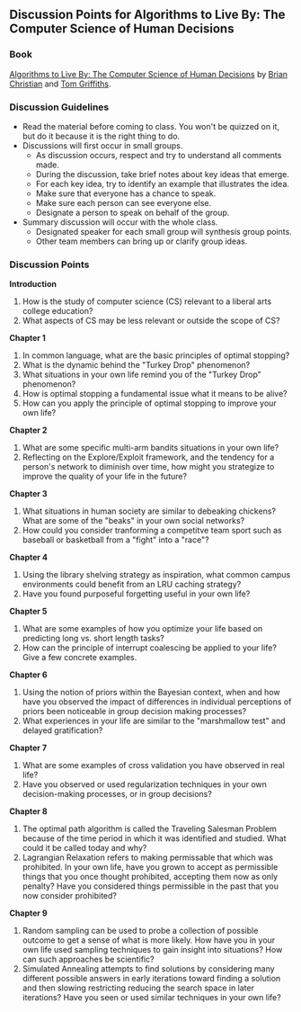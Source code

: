 ## Discussion Points for Algorithms to Live By: The Computer Science of Human Decisions

### Book
[Algorithms to Live By: The Computer Science of Human Decisions](http://algorithmstoliveby.com) by [Brian Christian](https://brianchristian.org) and [Tom Griffiths](http://cocosci.princeton.edu/tom/index.php).

### Discussion Guidelines
- Read the material before coming to class.  You won't be quizzed on it, but do it because it is the right thing to do.
- Discussions will first occur in small groups.  
  - As discussion occurs, respect and try to understand all comments made.
  - During the discussion, take brief notes about key ideas that emerge.  
  - For each key idea, try to identify an example that illustrates the idea.
  - Make sure that everyone has a chance to speak.
  - Make sure each person can see everyone else.
  - Designate a person to speak on behalf of the group.
- Summary discussion will occur with the whole class.
  - Designated speaker for each small group will synthesis group points.
  - Other team members can bring up or clarify group ideas.
  
### Discussion Points

**Introduction**
1. How is the study of computer science (CS) relevant to a liberal arts college education?  
1. What aspects of CS may be less relevant or outside the scope of CS?

**Chapter 1**
1. In common language, what are the basic principles of optimal stopping?
1. What is the dynamic behind the "Turkey Drop" phenomenon?
1. What situations in your own life remind you of the "Turkey Drop" phenomenon?
1. How is optimal stopping a fundamental issue what it means to be alive?
1. How can you apply the principle of optimal stopping to improve your own life?

**Chapter 2**
1. What are some specific multi-arm bandits situations in your own life?
1. Reflecting on the Explore/Exploit framework, and the tendency for a person's network to diminish over time, how might you strategize to improve the quality of your life in the future?

**Chapter 3**
1. What situations in human society are similar to debeaking chickens?  What are some of the "beaks" in your own social networks?
1. How could you consider tranforming a competitve team sport such as baseball or basketball from a "fight" into a "race"?

**Chapter 4**
1. Using the library shelving strategy as inspiration, what common campus environments could benefit from an LRU caching strategy?
1. Have you found purposeful forgetting useful in your own life?

**Chapter 5**
1. What are some examples of how you optimize your life based on predicting long vs. short length tasks?
1. How can the principle of interrupt coalescing be applied to your life?  Give a few concrete examples.

**Chapter 6**
1. Using the notion of priors within the Bayesian context, when and how have you observed the impact of differences in individual perceptions of priors been noticeable in group decision making processes?
1. What experiences in your life are similar to the "marshmallow test" and delayed gratification?

**Chapter 7**
1. What are some examples of cross validation you have observed in real life?
1. Have you observed or used regularization techniques in your own decision-making processes, or in group decisions?

**Chapter 8**
1. The optimal path algorithm is called the Traveling Salesman Problem because of the time period in which it was identified and studied.  What could it be called today and why?
1. Lagrangian Relaxation refers to making permissable that which was prohibited.  In your own life, have you grown to accept as permissible things that you once thought prohibited, accepting them now as only penalty?  Have you considered things permissible in the past that you now consider prohibited?

**Chapter 9**
1. Random sampling can be used to probe a collection of possible outcome to get a sense of what is more likely.  How have you in your own life used sampling techniques to gain insight into situations?  How can such approaches be scientific?
1. Simulated Annealing attempts to find solutions by considering many different possible answers in early iterations toward finding a solution and then slowing restricting reducing the search space in later iterations?  Have you seen or used similar techniques in your own life?

